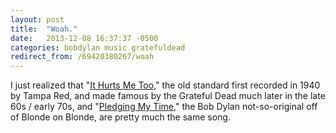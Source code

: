 ```yaml
---
layout: post
title:  "Woah."
date:   2013-12-08 16:37:37 -0500
categories: bobdylan music gratefuldead
redirect_from: /69420380267/woah
---
```


I just realized that "[It Hurts Me Too](http://en.wikipedia.org/wiki/It_Hurts_Me_Too)," the old standard first recorded in 1940 by Tampa Red, and made famous by the Grateful Dead much later in the late 60s / early 70s, and "[Pledging My Time](http://en.wikipedia.org/wiki/Pledging_My_Time)," the Bob Dylan not-so-original off of Blonde on Blonde, are pretty much the same song.
